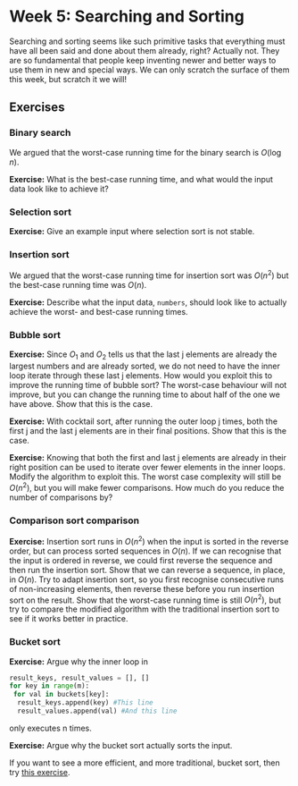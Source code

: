 # Week 5: Searching and Sorting

Searching and sorting seems like such primitive tasks that everything must have all been said and done about them already, right? Actually not. They are so fundamental that people keep inventing newer and better ways to use them in new and special ways. We can only scratch the surface of them this week, but scratch it we will!

## Exercises

### Binary search

We argued that the worst-case running time for the binary search is $O(\log n)$.

**Exercise:** What is the best-case running time, and what would the input data look like to achieve it?

### Selection sort

**Exercise:** Give an example input where selection sort is not stable.

### Insertion sort

We argued that the worst-case running time for insertion sort was $O(n^2)$ but the best-case running time was $O(n)$.

**Exercise:** Describe what the input data, `numbers`, should look like to actually achieve the worst- and best-case running times.

### Bubble sort

**Exercise:** Since $O_1$ and $O_2$ tells us that the last j elements are already the largest numbers and are already sorted, we do not need to have the inner loop iterate through these last j elements. How would you exploit this to improve the running time of bubble sort? The worst-case behaviour will not improve, but you can change the running time to about half of the one we have above. Show that this is the case.

**Exercise:** With cocktail sort, after running the outer loop j times, both the first j and the last j elements are in their final positions. Show that this is the case.

**Exercise:** Knowing that both the first and last j elements are already in their right position can be used to iterate over fewer elements in the inner loops. Modify the algorithm to exploit this. The worst case complexity will still be $O(n^2)$, but you will make fewer comparisons. How much do you reduce the number of comparisons by?

### Comparison sort comparison

**Exercise:** Insertion sort runs in $O(n^2)$ when the input is sorted in the reverse order, but can process sorted sequences in $O(n)$. If we can recognise that the input is ordered in reverse, we could first reverse the sequence and then run the insertion sort. Show that we can reverse a sequence, in place, in $O(n)$. Try to adapt insertion sort, so you first recognise consecutive runs of non-increasing elements, then reverse these before you run insertion sort on the result. Show that the worst-case running time is still $O(n^2)$, but try to compare the modified algorithm with the traditional insertion sort to see if it works better in practice.

### Bucket sort

**Exercise:** Argue why the inner loop in

```python
result_keys, result_values = [], []
for key in range(m):
 for val in buckets[key]:
  result_keys.append(key) #This line
  result_values.append(val) #And this line
```

only executes n times.

**Exercise:** Argue why the bucket sort actually sorts the input.

If you want to see a more efficient, and more traditional, bucket sort, then try [this exercise][w05-bucket-ex].


[command-line-ex]: https://github.com/birc-ctib/command-lines-and-pipes
[intro-to-github-ex]: https://github.com/birc-ctib/intro-to-git-and-github

[w02-prog-ex]: https://github.com/birc-ctib/basic-python
[w02-commandline-ex]: https://github.com/birc-ctib/command-line-python

[w03-merge-ex]: https://github.com/birc-ctib/merging
[w03-guessing-ex]: https://github.com/birc-ctib/guessing
[w03-base-ex]: https://github.com/birc-ctib/changing-base
[w03-sieve-ex]: https://github.com/birc-ctib/sieve
[w03-substring-ex]: https://github.com/birc-ctib/lis
[w03-powerset-ex]: https://github.com/birc-ctib/powerset
[w03-subseq-ex]: https://github.com/birc-ctib/liseq

[w05-bucket-ex]: https://github.com/birc-ctib/bucket-sort

[w06-simple-funcs-ex]: https://github.com/birc-ctib/simple-funcs
[w06-kmers-ex]: https://github.com/birc-ctib/kmer
[w06-reduce-ex]: https://github.com/birc-ctib/reduce

[w07-lists-ex]: https://github.com/birc-ctib/lists-and-recursion

[w09-mm-ex]: https://github.com/birc-ctib/markov

[w11-sllists-ex]: https://github.com/birc-ctib/singly-linked-lists
[w11-dllists-ex]: https://github.com/birc-ctib/doubly-linked-lists

[w12-list-set-ex]: https://github.com/birc-ctib/list-set
[w12-search-tree-set-ex]: https://github.com/birc-ctib/st-balance-1
[w12-hash-table-ex]: https://github.com/birc-ctib/hash-set

[w13-linked-list-stack-ex]: https://github.com/birc-ctib/linked-list-stack
[w13-newick-ex]: https://github.com/birc-ctib/newick
[w13-dllist-queue-ex]: https://github.com/birc-ctib/linked-list-queue

[w14-huffmann-ex]: https://github.com/birc-ctib/huffman
[w14-prim-ex]: https://github.com/birc-ctib/prim
[w14-search-tree-pqueue-ex]: https://github.com/birc-ctib/st-pqueue
[w14-leftist-heap-ex]: https://github.com/birc-ctib/leftist
[w14-binary-heap-ex]: https://github.com/birc-ctib/binary-heap
[w14-heap-sort-ex]: https://github.com/birc-ctib/heap-sort



